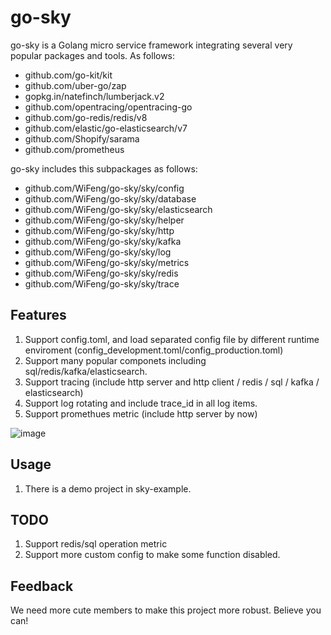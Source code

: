# go-sky

go-sky is a Golang micro service framework integrating several very popular packages and tools. As follows:

* github.com/go-kit/kit
* github.com/uber-go/zap
* gopkg.in/natefinch/lumberjack.v2
* github.com/opentracing/opentracing-go
* github.com/go-redis/redis/v8
* github.com/elastic/go-elasticsearch/v7
* github.com/Shopify/sarama
* github.com/prometheus

go-sky includes this subpackages as follows:

* github.com/WiFeng/go-sky/sky/config
* github.com/WiFeng/go-sky/sky/database
* github.com/WiFeng/go-sky/sky/elasticsearch
* github.com/WiFeng/go-sky/sky/helper
* github.com/WiFeng/go-sky/sky/http
* github.com/WiFeng/go-sky/sky/kafka
* github.com/WiFeng/go-sky/sky/log
* github.com/WiFeng/go-sky/sky/metrics
* github.com/WiFeng/go-sky/sky/redis
* github.com/WiFeng/go-sky/sky/trace

## Features

1. Support config.toml, and load separated config file by different runtime enviroment (config_development.toml/config_production.toml)
2. Support many popular componets including sql/redis/kafka/elasticsearch.
3. Support tracing (include http server and http client / redis / sql / kafka / elasticsearch)
4. Support log rotating and include trace_id in all log items.
5. Support promethues metric (include http server by now)

![image](https://user-images.githubusercontent.com/2247568/107139748-82f40200-6958-11eb-856e-467afb1868c4.png)



## Usage

1. There is a demo project in sky-example.

## TODO

1. Support redis/sql operation metric
2. Support more custom config to make some function disabled.

## Feedback

We need more cute members to make this project more robust. Believe you can!

